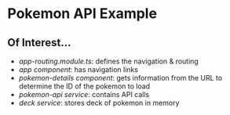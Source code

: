 # Pokemon API Example

## Of Interest...
* _app-routing.module.ts_: defines the navigation & routing
* _app component_: has navigation links
* _pokemon-details component_: gets information from the URL to determine the ID of the pokemon to load
* _pokemon-api service_: contains API calls
* _deck service_: stores deck of pokemon in memory